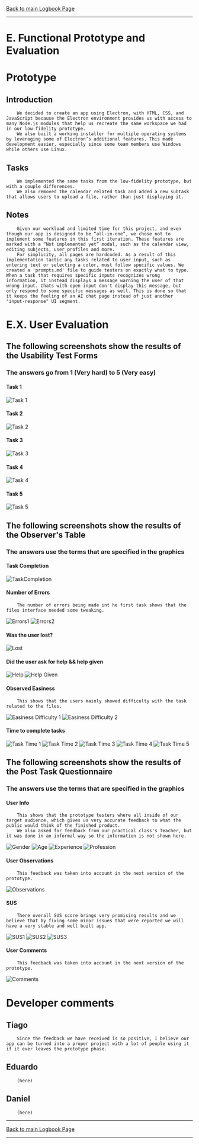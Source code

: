 [Back to main Logbook Page](../hci_logbook.md)

---

# E. Functional Prototype and Evaluation

# Prototype
## Introduction
        We decided to create an app using Electron, with HTML, CSS, and JavaScript because the Electron environment provides us with access to many Node.js modules that help us recreate the same workspace we had in our low-fidelity prototype.
        We also built a working installer for multiple operating systems by leveraging some of Electron’s additional features. This made development easier, especially since some team members use Windows while others use Linux.
## Tasks
        We implemented the same tasks from the low-fidelity prototype, but with a couple differences.
        We also removed the calendar related task and added a new subtask that allows users to upload a file, rather than just displaying it.
## Notes
        Given our workload and limited time for this project, and even though our app is designed to be “all-in-one”, we chose not to implement some features in this first iteration. These features are marked with a “Not implemented yet” modal, such as the calendar view, editing subjects, user profiles and more.
        For simplicity, all pages are hardcoded. As a result of this implementation tactic any tasks related to user input, such as entering text or selecting a color, must follow specific values. We created a 'prompts.md' file to guide testers on exactly what to type. When a task that requires specific inputs recognizes wrong information, it instead displays a message warning the user of that wrong input. Chats with open input don't display this message, but only respond to some specific messages as well. This is done so that it keeps the feeling of an AI chat page instead of just another "input-response" UI segment.
# E.X. User Evaluation

## The following screenshots show the results of the Usability Test Forms

### The answers go from 1 (Very hard) to 5 (Very easy)

#### Task 1
![Task 1](Usability_Test/Task1.png)

#### Task 2
![Task 2](Usability_Test/Task2.png)

#### Task 3
![Task 3](Usability_Test/Task3.png)

#### Task 4
![Task 4](Usability_Test/Task4.png)

#### Task 5
![Task 5](Usability_Test/Task5.png)

## The following screenshots show the results of the Observer's Table

### The answers use the terms that are specified in the graphics

#### Task Completion
![TaskCompletion](Observer's_Table/TaskCompletion.png)

#### Number of Errors
        The number of errors being made int he first task shows that the files interface needed some tweaking.
![Errors1](Observer's_Table/Errors1.png)
![Errors2](Observer's_Table/Errors2.png)

#### Was the user lost?
![Lost](Observer's_Table/Lost.png)

#### Did the user ask for help && help given
![Help](Observer's_Table/Help.png)
![Help Given](Observer's_Table/HelpGiven.png)

#### Observed Easiness
        This shows that the users mainly showed difficulty with the task related to the files.
![Easiness Difficulty 1](Observer's_Table/Easiness_Difficulty1.png)
![Easiness Difficulty 2](Observer's_Table/Easiness_Difficulty2.png)

#### Time to complete tasks
![Task Time 1](Observer's_Table/Task1_time.png)
![Task Time 2](Observer's_Table/Task2_time.png)
![Task Time 3](Observer's_Table/Task3_time.png)
![Task Time 4](Observer's_Table/Task4_time.png)
![Task Time 5](Observer's_Table/Task5_time.png)

## The following screenshots show the results of the Post Task Questionnaire

### The answers use the terms that are specified in the graphics

#### User Info
        This shows that the prototype testers where all inside of our target audience, which gives us very accurate feedback to what the public would think of the finished product.
        We also asked for feedback from our practical class's Teacher, but it was done in an informal way so the information is not shown here.
![Gender](Post_Task_Questionnaire/Gender.png)
![Age](Post_Task_Questionnaire/Age.png)
![Experience](Post_Task_Questionnaire/Experience.png)
![Profession](Post_Task_Questionnaire/Profession.png)

#### User Observations
        This feedback was taken into account in the next version of the prototype.
![Observations](Post_Task_Questionnaire/Observations.png)

#### SUS
        There overall SUS score brings very promising results and we believe that by fixing some minor issues that were reported we will have a very stable and well built app.
![SUS1](Post_Task_Questionnaire/SUS1.png)
![SUS2](Post_Task_Questionnaire/SUS2.png)
![SUS3](Post_Task_Questionnaire/SUS3.png)

#### User Comments
        This feedback was taken into account in the next version of the prototype.
![Comments](Post_Task_Questionnaire/Comments.png)

# Developer comments

## Tiago

        Since the feedback we have received is so positive, I believe our app can be turned into a proper project with a lot of people using it if it ever leaves the prototype phase.

## Eduardo

        (here)

## Daniel

        (here)

---
[Back to main Logbook Page](../hci_logbook.md)

---